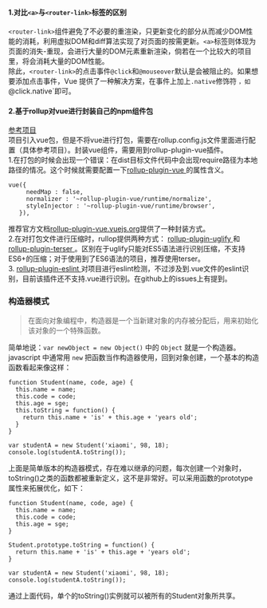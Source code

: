 #### 1.对比`<a>`与`<router-link>`标签的区别

`<router-link>`组件避免了不必要的重渲染，只更新变化的部分从而减少DOM性能的消耗，利用虚拟DOM和diff算法实现了对页面的按需更新。`<a>`标签则体现为页面的消失-重现，会进行大量的DOM元素重新渲染，倘若在一个比较大的项目里，将会消耗大量的DOM性能。<br>
除此，`<router-link>`的点击事件`@click`和`@mouseover`默认是会被阻止的。如果想要添加点击事件，Vue 提供了一种解决方案，在事件上加上`.native`修饰符 `，如`@click.native`即可。
 

 #### 2.基于rollup对vue进行封装自己的npm组件包

 <a href="https://github.com/qwekelly/vue-components">参考项目</a><br>
 项目引入vue包，但是不将vue进行打包，需要在rollup.config.js文件里面进行配置（具体参考项目）。封装vue组件，需要用到rollup-plugin-vue插件。<br>
 1.在打包的时候会出现一个错误：在dist目标文件代码中会出现require路径为本地路径的情况。这个时候就需要配置一下<a href="https://rollup-plugin-vue.vuejs.org/options.html">rollup-plugin-vue </a>的属性含义。
 ```
 vue({
      needMap : false,
      normalizer : '~rollup-plugin-vue/runtime/normalize',
      styleInjector : '~rollup-plugin-vue/runtime/browser',
    }),
 ```
 推荐官方文档<a href="https://rollup-plugin-vue.vuejs.org/">rollup-plugin-vue.vuejs.org</a>提供了一种封装方式。<br>
 2.在对打包文件进行压缩时，rullop提供两种方式：
 <a href="https://github.com/TrySound/rollup-plugin-uglify">rollup-plugin-uglify </a>和
 <a href="https://github.com/TrySound/rollup-plugin-terser">rollup-plugin-terser </a>。区别在于uglify只能对ES5语法进行识别压缩，不支持ES6+的压缩；对于使用到了ES6语法的项目，推荐使用terser。<br>
 3. <a href="https://github.com/TrySound/rollup-plugin-eslint">rollup-plugin-eslint </a> 对项目进行eslint检测，不过涉及到.vue文件的eslint识别，目前该插件还不支持.vue进行识别。在github上的issues上有提到。



### 构造器模式
> 在面向对象编程中，构造器是一个当新建对象的内存被分配后，用来初始化该对象的一个特殊函数。<br>

简单地说：`var newObject = new Object()` 中的 `Object` 就是一个构造器。javascript 中通常用 `new` 把函数当作构造器使用，回到对象创建，一个基本的构造函数看起来像这样：
```
function Student(name, code, age) {
  this.name = name;
  this.code = code;
  this.age = sge;
  this.toString = function() {
    return this.name + 'is' + this.age + 'years old';
  }
}

var studentA = new Student('xiaomi', 98, 18);
console.log(studentA.toString());
```
上面是简单版本的构造器模式，存在难以继承的问题，每次创建一个对象时，toString()之类的函数都被重新定义，这不是非常好。可以采用函数的prototype属性来拓展优化，如下：
```
function Student(name, code, age) {
  this.name = name;
  this.code = code;
  this.age = sge;
}

Student.prototype.toString = function() {
  return this.name + 'is' + this.age + 'years old';
}

var studentA = new Student('xiaomi', 98, 18);
console.log(studentA.toString());
```
通过上面代码，单个的toString()实例就可以被所有的Student对象所共享。

